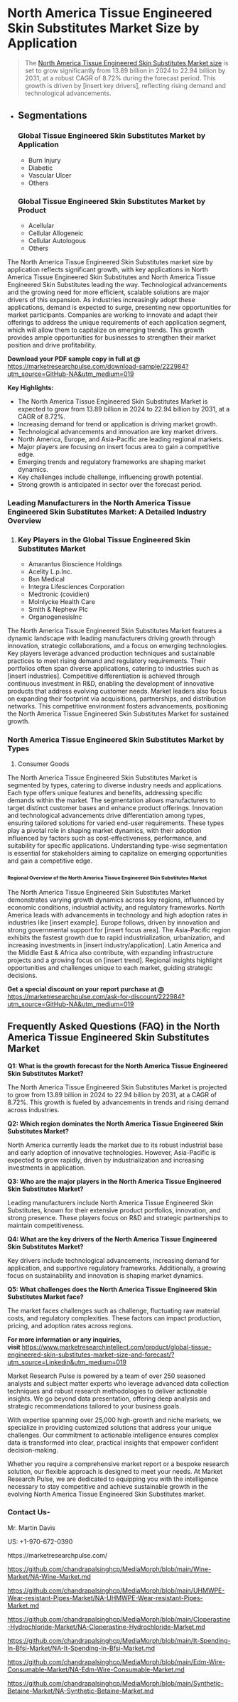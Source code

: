 


<h1>North America Tissue Engineered Skin Substitutes Market&nbsp;Size by Application</h1><blockquote><p>The <a href="https://marketresearchpulse.com/download-sample/222984?utm_source=GitHub-NA&amp;utm_medium=019">North America Tissue Engineered Skin Substitutes Market size</a> is set to grow significantly from 13.89 billion in 2024 to 22.94 billion by 2031, at a robust CAGR of 8.72% during the forecast period. This growth is driven by [insert key drivers], reflecting rising demand and technological advancements.</p></blockquote><ul><li><h2>Segmentations</h2><h3>Global Tissue Engineered Skin Substitutes Market by Application</h3><ul><li>Burn Injury</li><li>Diabetic</li><li>Vascular Ulcer</li><li>Others</li></ul><h3>Global Tissue Engineered Skin Substitutes Market by Product</h3><ul><li>Acellular</li><li>Cellular Allogeneic</li><li>Cellular Autologous</li><li>Others</li></ul></li></ul><p>The North America Tissue Engineered Skin Substitutes market size by application reflects significant growth, with key applications in North America Tissue Engineered Skin Substitutes and North America Tissue Engineered Skin Substitutes leading the way. Technological advancements and the growing need for more efficient, scalable solutions are major drivers of this expansion. As industries increasingly adopt these applications, demand is expected to surge, presenting new opportunities for market participants. Companies are working to innovate and adapt their offerings to address the unique requirements of each application segment, which will allow them to capitalize on emerging trends. This growth provides ample opportunities for businesses to strengthen their market position and drive profitability.</p><p><strong>Download your PDF sample copy in full at @ </strong><a href="https://marketresearchpulse.com/download-sample/222984?utm_source=GitHub-NA&amp;utm_medium=019">https://marketresearchpulse.com/download-sample/222984?utm_source=GitHub-NA&amp;utm_medium=019</a></p><p><strong>Key Highlights: </strong></p><ul><li>The North America Tissue Engineered Skin Substitutes Market is expected to grow from 13.89 billion in 2024 to 22.94 billion by 2031, at a CAGR of 8.72%.</li><li>Increasing demand for trend or application is driving market growth.</li><li>Technological advancements and innovation are key market drivers.</li><li>North America, Europe, and Asia-Pacific are leading regional markets.</li><li>Major players are focusing on insert focus area to gain a competitive edge.</li><li>Emerging trends and regulatory frameworks are shaping market dynamics.</li><li>Key challenges include challenge, influencing growth potential.</li><li>Strong growth is anticipated in sector over the forecast period.</li></ul><h3>Leading Manufacturers in the North America Tissue Engineered Skin Substitutes Market: A Detailed Industry Overview</h3><ol><li><h3>Key Players in the Global Tissue Engineered Skin Substitutes Market </h3><ul><li>Amarantus Bioscience Holdings</li><li>Acelity L.p.Inc.</li><li>Bsn Medical</li><li>Integra Lifesciences Corporation</li><li>Medtronic (covidien)</li><li>Molnlycke Health Care</li><li>Smith & Nephew Plc</li><li>OrganogenesisInc</li></ul></li></ol><div class="flex max-w-full flex-col flex-grow"><div class="min-h-8 text-message flex w-full flex-col items-end gap-2 whitespace-normal break-words [.text-message+&amp;]:mt-5" dir="auto" data-message-author-role="assistant" data-message-id="fd8432e4-4910-450d-b182-61b7bfb0a01f" data-message-model-slug="gpt-4o"><div class="flex w-full flex-col gap-1 empty:hidden first:pt-[3px]"><div class="markdown prose w-full break-words dark:prose-invert light"><p>The North America Tissue Engineered Skin Substitutes Market features a dynamic landscape with leading manufacturers driving growth through innovation, strategic collaborations, and a focus on emerging technologies. Key players leverage advanced production techniques and sustainable practices to meet rising demand and regulatory requirements. Their portfolios often span diverse applications, catering to industries such as [insert industries]. Competitive differentiation is achieved through continuous investment in R&amp;D, enabling the development of innovative products that address evolving customer needs. Market leaders also focus on expanding their footprint via acquisitions, partnerships, and distribution networks. This competitive environment fosters advancements, positioning the North America Tissue Engineered Skin Substitutes Market for sustained growth.</p></div></div></div></div><h3>North America Tissue Engineered Skin Substitutes Market by Types</h3><ol><li>Consumer Goods</li></ol><div class="flex max-w-full flex-col flex-grow"><div class="min-h-8 text-message flex w-full flex-col items-end gap-2 whitespace-normal break-words [.text-message+&amp;]:mt-5" dir="auto" data-message-author-role="assistant" data-message-id="084470be-0bb7-4664-bddf-5156b4f41249" data-message-model-slug="gpt-4o-mini"><div class="flex w-full flex-col gap-1 empty:hidden first:pt-[3px]"><div class="markdown prose w-full break-words dark:prose-invert light"><p>The North America Tissue Engineered Skin Substitutes Market is segmented by types, catering to diverse industry needs and applications. Each type offers unique features and benefits, addressing specific demands within the market. The segmentation allows manufacturers to target distinct customer bases and enhance product offerings. Innovation and technological advancements drive differentiation among types, ensuring tailored solutions for varied end-user requirements. These types play a pivotal role in shaping market dynamics, with their adoption influenced by factors such as cost-effectiveness, performance, and suitability for specific applications. Understanding type-wise segmentation is essential for stakeholders aiming to capitalize on emerging opportunities and gain a competitive edge.</p></div></div></div></div><h3><span style="font-size: 11px;">Regional Overview of the North America Tissue Engineered Skin Substitutes Market</span></h3><div class="flex max-w-full flex-col flex-grow"><div class="min-h-8 text-message flex w-full flex-col items-end gap-2 whitespace-normal break-words [.text-message+&amp;]:mt-5" dir="auto" data-message-author-role="assistant" data-message-id="e9038762-ce64-4e30-91c9-9bd413514231" data-message-model-slug="gpt-4o-mini"><div class="flex w-full flex-col gap-1 empty:hidden first:pt-[3px]"><div class="markdown prose w-full break-words dark:prose-invert light"><p>The North America Tissue Engineered Skin Substitutes Market demonstrates varying growth dynamics across key regions, influenced by economic conditions, industrial activity, and regulatory frameworks. North America leads with advancements in technology and high adoption rates in industries like [insert example]. Europe follows, driven by innovation and strong governmental support for [insert focus area]. The Asia-Pacific region exhibits the fastest growth due to rapid industrialization, urbanization, and increasing investments in [insert industry/application]. Latin America and the Middle East &amp; Africa also contribute, with expanding infrastructure projects and a growing focus on [insert trend]. Regional insights highlight opportunities and challenges unique to each market, guiding strategic decisions.</p></div></div></div></div><p><strong>Get a special discount on your report purchase at @ </strong><a href="https://marketresearchpulse.com/ask-for-discount/222984?utm_source=GitHub-NA&amp;utm_medium=019">https://marketresearchpulse.com/ask-for-discount/222984?utm_source=GitHub-NA&amp;utm_medium=019</a></p><h2>Frequently Asked Questions (FAQ) in the North America Tissue Engineered Skin Substitutes Market</h2><p><strong>Q1: What is the growth forecast for the North America Tissue Engineered Skin Substitutes Market?</strong></p><p>The North America Tissue Engineered Skin Substitutes Market is projected to grow from 13.89 billion in 2024 to 22.94 billion by 2031, at a CAGR of 8.72%. This growth is fueled by advancements in trends and rising demand across industries.</p><p><strong>Q2: Which region dominates the North America Tissue Engineered Skin Substitutes Market?</strong></p><p>North America currently leads the market due to its robust industrial base and early adoption of innovative technologies. However, Asia-Pacific is expected to grow rapidly, driven by industrialization and increasing investments in application.</p><p><strong>Q3: Who are the major players in the North America Tissue Engineered Skin Substitutes Market?</strong></p><p>Leading manufacturers include North America Tissue Engineered Skin Substitutes, known for their extensive product portfolios, innovation, and strong presence. These players focus on R&amp;D and strategic partnerships to maintain competitiveness.</p><p><strong>Q4: What are the key drivers of the North America Tissue Engineered Skin Substitutes Market?</strong></p><p>Key drivers include technological advancements, increasing demand for application, and supportive regulatory frameworks. Additionally, a growing focus on sustainability and innovation is shaping market dynamics.</p><p><strong>Q5: What challenges does the North America Tissue Engineered Skin Substitutes Market face?</strong></p><p>The market faces challenges such as challenge, fluctuating raw material costs, and regulatory complexities. These factors can impact production, pricing, and adoption rates across regions.</p><p><strong>For more information or any inquiries, visit&nbsp;</strong><a href="https://www.marketresearchintellect.com/product/global-tissue-engineered-skin-substitutes-market-size-and-forecast/?utm_source=Linkedin&utm_medium=019">https://www.marketresearchintellect.com/product/global-tissue-engineered-skin-substitutes-market-size-and-forecast/?utm_source=Linkedin&utm_medium=019</a></p><p>Market Research Pulse is powered by a team of over 250 seasoned analysts and subject matter experts who leverage advanced data collection techniques and robust research methodologies to deliver actionable insights. We go beyond data presentation, offering deep analysis and strategic recommendations tailored to your business goals.</p><p>With expertise spanning over 25,000 high-growth and niche markets, we specialize in providing customized solutions that address your unique challenges. Our commitment to actionable intelligence ensures complex data is transformed into clear, practical insights that empower confident decision-making.</p><p>Whether you require a comprehensive market report or a bespoke research solution, our flexible approach is designed to meet your needs. At Market Research Pulse, we are dedicated to equipping you with the intelligence necessary to stay competitive and achieve sustainable growth in the evolving North America Tissue Engineered Skin Substitutes market.</p><h3><strong>Contact Us-</strong></h3><p>Mr. Martin Davis</p><p>US: +1-970-672-0390</p><p>https://marketresearchpulse.com/</p><p><a href="https://github.com/chandrapalsinghcp/MediaMorph/blob/main/Wine-Market/NA-Wine-Market.md">https://github.com/chandrapalsinghcp/MediaMorph/blob/main/Wine-Market/NA-Wine-Market.md</a></p><p><a href="https://github.com/chandrapalsinghcp/MediaMorph/blob/main/UHMWPE-Wear-resistant-Pipes-Market/NA-UHMWPE-Wear-resistant-Pipes-Market.md">https://github.com/chandrapalsinghcp/MediaMorph/blob/main/UHMWPE-Wear-resistant-Pipes-Market/NA-UHMWPE-Wear-resistant-Pipes-Market.md</a></p><p><a href="https://github.com/chandrapalsinghcp/MediaMorph/blob/main/Cloperastine-Hydrochloride-Market/NA-Cloperastine-Hydrochloride-Market.md">https://github.com/chandrapalsinghcp/MediaMorph/blob/main/Cloperastine-Hydrochloride-Market/NA-Cloperastine-Hydrochloride-Market.md</a></p><p><a href="https://github.com/chandrapalsinghcp/MediaMorph/blob/main/It-Spending-In-Bfsi-Market/NA-It-Spending-In-Bfsi-Market.md">https://github.com/chandrapalsinghcp/MediaMorph/blob/main/It-Spending-In-Bfsi-Market/NA-It-Spending-In-Bfsi-Market.md</a></p><p><a href="https://github.com/chandrapalsinghcp/MediaMorph/blob/main/Edm-Wire-Consumable-Market/NA-Edm-Wire-Consumable-Market.md">https://github.com/chandrapalsinghcp/MediaMorph/blob/main/Edm-Wire-Consumable-Market/NA-Edm-Wire-Consumable-Market.md</a></p><p><a href="https://github.com/chandrapalsinghcp/MediaMorph/blob/main/Synthetic-Betaine-Market/NA-Synthetic-Betaine-Market.md">https://github.com/chandrapalsinghcp/MediaMorph/blob/main/Synthetic-Betaine-Market/NA-Synthetic-Betaine-Market.md</a></p>
